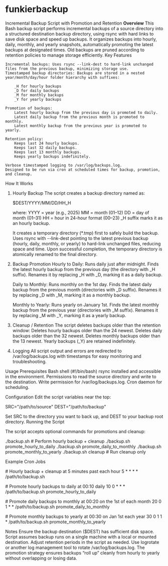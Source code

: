 # funkierbackup

Incremental Backup Script with Promotion and Retention
**Overview**
This Bash backup script performs incremental backups of a source directory into a structured destination backup directory, using rsync with hard links to save disk space and speed up backups. It organizes backups into hourly, daily, monthly, and yearly snapshots, automatically promoting the latest backups at designated times. Old backups are pruned according to retention policies to manage storage efficiently.
Key Features

    Incremental backups: Uses rsync --link-dest to hard-link unchanged files from the previous backup, minimizing storage use.
    Timestamped backup directories: Backups are stored in a nested year/month/day/hour folder hierarchy with suffixes:

        _H for hourly backups
        _D for daily backups
        _M for monthly backups
        _Y for yearly backups

    Promotion of backups:
        Latest hourly backup from the previous day is promoted to daily.
        Latest daily backup from the previous month is promoted to monthly.
        Latest monthly backup from the previous year is promoted to yearly.

    Retention policy:
        Keeps last 24 hourly backups.
        Keeps last 32 daily backups.
        Keeps last 13 monthly backups.
        Keeps yearly backups indefinitely.

    Verbose timestamped logging to /var/log/backups.log.
    Designed to be run via cron at scheduled times for backup, promotion, and cleanup.

How It Works
1. Hourly Backup
    The script creates a backup directory named as:

    $DEST/YYYY/MM/DD/HH_H

    where:
        YYYY = year (e.g., 2025)
        MM = month (01–12)
        DD = day of month (01–31)
        HH = hour in 24-hour format (00–23)
        _H suffix marks it as an hourly backup.

    It creates a temporary directory (*.tmp) first to safely build the backup.
    Uses rsync with --link-dest pointing to the latest previous backup (hourly, daily, monthly, or yearly) to hard-link unchanged files, reducing space and time.
    Upon successful completion, the temporary directory is atomically renamed to the final directory.

2. Backup Promotion
    Hourly to Daily:
        Runs daily just after midnight.
        Finds the latest hourly backup from the previous day (the directory with _H suffix).
        Renames it by replacing _H with _D, marking it as a daily backup.

    Daily to Monthly:
        Runs monthly on the 1st day.
        Finds the latest daily backup from the previous month (directories with _D suffix).
        Renames it by replacing _D with _M, marking it as a monthly backup.

    Monthly to Yearly:
        Runs yearly on January 1st.
        Finds the latest monthly backup from the previous year (directories with _M suffix).
        Renames it by replacing _M with _Y, marking it as a yearly backup.

3. Cleanup / Retention
    The script deletes backups older than the retention window:
        Deletes hourly backups older than the 24 newest.
        Deletes daily backups older than the 32 newest.
        Deletes monthly backups older than the 13 newest.
    Yearly backups (_Y) are retained indefinitely.

4. Logging
    All script output and errors are redirected to /var/log/backups.log with timestamps for easy monitoring and troubleshooting.

Usage
Prerequisites
    Bash shell (#!/bin/bash)
    rsync installed and accessible in the environment.
    Permissions to read the source directory and write to the destination.
    Write permission for /var/log/backups.log.
    Cron daemon for scheduling.

Configuration
Edit the script variables near the top:

SRC="/path/to/source"
DEST="/path/to/backup"

Set SRC to the directory you want to back up, and DEST to your backup root directory.
Running the Script

The script accepts optional commands for promotions and cleanup:

./backup.sh                  # Perform hourly backup + cleanup
./backup.sh promote_hourly_to_daily
./backup.sh promote_daily_to_monthly
./backup.sh promote_monthly_to_yearly
./backup.sh cleanup          # Run cleanup only

Example Cron Jobs

\# Hourly backup + cleanup at 5 minutes past each hour
5 * * * * /path/to/backup.sh

\# Promote hourly backups to daily at 00:10 daily
10 0 * * * /path/to/backup.sh promote_hourly_to_daily

\# Promote daily backups to monthly at 00:20 on the 1st of each month
20 0 1 * * /path/to/backup.sh promote_daily_to_monthly

\# Promote monthly backups to yearly at 00:30 on Jan 1st each year
30 0 1 1 * /path/to/backup.sh promote_monthly_to_yearly

Notes
    Ensure the backup destination ($DEST) has sufficient disk space.
    Script assumes backup runs on a single machine with a local or mounted destination.
    Adjust retention periods in the script as needed.
    Use logrotate or another log management tool to rotate /var/log/backups.log.
    The promotion strategy ensures backups “roll up” cleanly from hourly to yearly without overlapping or losing data.
